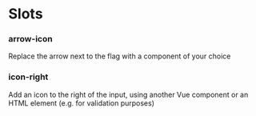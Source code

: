 # Slots

### arrow-icon

Replace the arrow next to the flag with a component of your choice

### icon-right

Add an icon to the right of the input, using another Vue component or an HTML element (e.g. for validation purposes)
